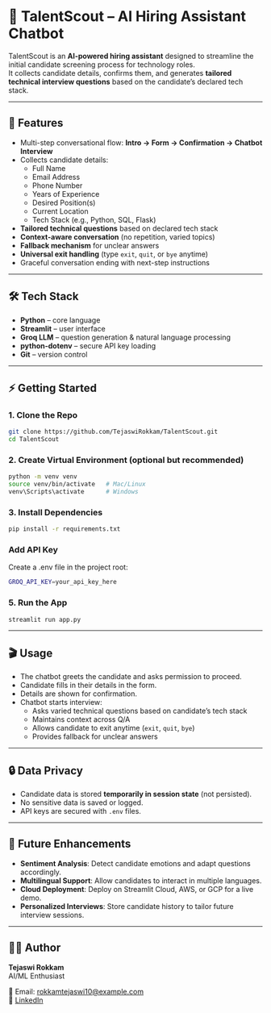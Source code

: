 # 🤖 TalentScout – AI Hiring Assistant Chatbot

TalentScout is an **AI-powered hiring assistant** designed to streamline the initial candidate screening process for technology roles.  
It collects candidate details, confirms them, and generates **tailored technical interview questions** based on the candidate’s declared tech stack.  

---

## 🌟 Features
- Multi-step conversational flow: **Intro → Form → Confirmation → Chatbot Interview**
- Collects candidate details:
  - Full Name
  - Email Address
  - Phone Number
  - Years of Experience
  - Desired Position(s)
  - Current Location
  - Tech Stack (e.g., Python, SQL, Flask)
- **Tailored technical questions** based on declared tech stack
- **Context-aware conversation** (no repetition, varied topics)
- **Fallback mechanism** for unclear answers
- **Universal exit handling** (type `exit`, `quit`, or `bye` anytime)
- Graceful conversation ending with next-step instructions

---

## 🛠️ Tech Stack
- **Python** – core language  
- **Streamlit** – user interface  
- **Groq LLM** – question generation & natural language processing  
- **python-dotenv** – secure API key loading  
- **Git** – version control  

---

## ⚡ Getting Started

### 1. Clone the Repo
```bash
git clone https://github.com/TejaswiRokkam/TalentScout.git
cd TalentScout
```
### 2. Create Virtual Environment (optional but recommended)
```bash
python -m venv venv
source venv/bin/activate   # Mac/Linux
venv\Scripts\activate      # Windows
```
### 3. Install Dependencies
```bash
pip install -r requirements.txt
```
### Add API Key
Create a .env file in the project root:
```bash
GROQ_API_KEY=your_api_key_here
```
### 5. Run the App
```bash
streamlit run app.py
```

---

## 🎬 Usage
- The chatbot greets the candidate and asks permission to proceed.  
- Candidate fills in their details in the form.  
- Details are shown for confirmation.  
- Chatbot starts interview:  
  - Asks varied technical questions based on candidate’s tech stack  
  - Maintains context across Q/A  
  - Allows candidate to exit anytime (`exit`, `quit`, `bye`)  
  - Provides fallback for unclear answers  

  
---


## 🔒 Data Privacy
- Candidate data is stored **temporarily in session state** (not persisted).  
- No sensitive data is saved or logged.  
- API keys are secured with `.env` files.  


---

## 🚀 Future Enhancements

- **Sentiment Analysis**: Detect candidate emotions and adapt questions accordingly.  
- **Multilingual Support**: Allow candidates to interact in multiple languages.  
- **Cloud Deployment**: Deploy on Streamlit Cloud, AWS, or GCP for a live demo.  
- **Personalized Interviews**: Store candidate history to tailor future interview sessions.

---

## 👨‍💻 Author
**Tejaswi Rokkam**  
AI/ML Enthusiast 

📧 Email: rokkamtejaswi10@example.com  
🔗 [LinkedIn](https://www.linkedin.com/in/tejaswi-rokkam-55b089259)
